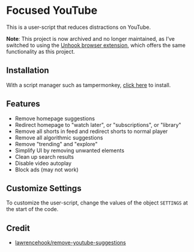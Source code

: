 # Focused YouTube

This is a user-script that reduces distractions on YouTube.

**Note**: This project is now archived and no longer maintained, as I’ve switched to using the [Unhook browser extension](https://chromewebstore.google.com/detail/unhook-remove-youtube-rec/khncfooichmfjbepaaaebmommgaepoid), which offers the same functionality as this project.

## Installation

With a script manager such as tampermonkey, [click here](https://raw.githubusercontent.com/KervynH/Focused-YouTube/main/main.user.js) to install.

## Features

- Remove homepage suggestions
- Redirect homepage to "watch later", or "subscriptions", or "library"
- Remove all shorts in feed and redirect shorts to normal player
- Remove all algorithmic suggestions
- Remove "trending" and "explore"
- Simplify UI by removing unwanted elements
- Clean up search results
- Disable video autoplay
- Block ads (may not work)

## Customize Settings

To customize the user-script, change the values of the object `SETTINGS` at the start of the code. 

## Credit

- [lawrencehook/remove-youtube-suggestions](https://github.com/lawrencehook/remove-youtube-suggestions)

